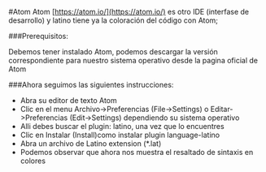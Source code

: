 #Atom
Atom [https://atom.io/](https://atom.io/) es otro IDE (interfase de desarrollo) y latino tiene ya la coloración del código con Atom;

###Prerequisitos:

Debemos tener instalado Atom, podemos descargar la versión correspondiente para nuestro sistema operativo desde la pagina oficial de Atom

###Ahora seguimos las siguientes instrucciones:

* Abra su editor de texto Atom
* Clic en el menu Archivo->Preferencias (File->Settings) o Editar->Preferencias (Edit->Settings) dependiendo su sistema operativo
* Alli debes buscar el plugin: latino, una vez que lo encuentres
* Clic en Instalar (Install)como instalar plugin language-latino
* Abra un archivo de Latino extension (*.lat)
* Podemos observar que ahora nos muestra el resaltado de sintaxis en colores



